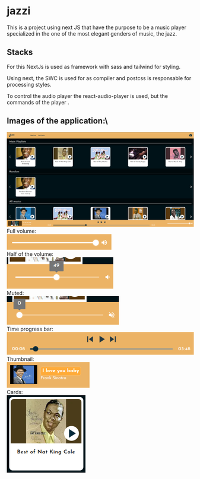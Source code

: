# jazzi
This is a project using next JS that have the purpose to be a music player specialized in the one of the most elegant genders of music, the jazz.


## Stacks
For this NextJs is used as framework with sass and tailwind for styling.

Using next, the SWC is used for as compiler and postcss is responsable for processing styles.

To control the audio player the react-audio-player is used, but the commands of the player .


## Images of the application:\
![1920_image](./docs/print_1920.png)\
Full volume:\
![volume_control_full](./docs/volume_control_full.png)\
Half of the volume:\
![volume_control](./docs/volume_control.png)\
Muted:\
![volume_control_muted](./docs/volume_control_muted.png)\
Time progress bar:\
![time_progress_bar](./docs/time_control.png)\
Thumbnail:\
![thumbnail_with_hover](./docs/thumbnail_hover.png)\
Cards:\
![musics_cads](./docs/musics_cards.png)
